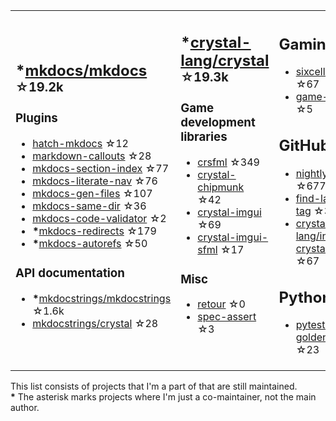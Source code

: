 <table><tr><td>

## **\***[mkdocs/mkdocs](https://github.com/mkdocs/mkdocs) <sup>☆19.2k</sup>

### Plugins

* [hatch-mkdocs](https://github.com/mkdocs/hatch-mkdocs) ☆12
* [markdown-callouts](https://github.com/oprypin/markdown-callouts) ☆28
* [mkdocs-section-index](https://github.com/oprypin/mkdocs-section-index) ☆77
* [mkdocs-literate-nav](https://github.com/oprypin/mkdocs-literate-nav) ☆76
* [mkdocs-gen-files](https://github.com/oprypin/mkdocs-gen-files) ☆107
* [mkdocs-same-dir](https://github.com/oprypin/mkdocs-same-dir) ☆36
* [mkdocs-code-validator](https://github.com/oprypin/mkdocs-code-validator) ☆2
* **\***[mkdocs-redirects](https://github.com/mkdocs/mkdocs-redirects) ☆179
* **\***[mkdocs-autorefs](https://github.com/mkdocstrings/autorefs) ☆50

### API documentation

* **\***[mkdocstrings/mkdocstrings](https://github.com/mkdocstrings/mkdocstrings) ☆1.6k
* [mkdocstrings/crystal](https://github.com/mkdocstrings/crystal) ☆28

</td><td>

## **\***[crystal-lang/crystal](https://github.com/crystal-lang/crystal) <sup>☆19.3k</sup>

### Game development libraries

* [crsfml](https://github.com/oprypin/crsfml) ☆349
* [crystal-chipmunk](https://github.com/oprypin/crystal-chipmunk) ☆42
* [crystal-imgui](https://github.com/oprypin/crystal-imgui) ☆69
* [crystal-imgui-sfml](https://github.com/oprypin/crystal-imgui-sfml) ☆17

### Misc

* [retour](https://github.com/oprypin/retour) ☆0
* [spec-assert](https://github.com/oprypin/spec-assert) ☆3
  
&nbsp;

</td><td>

## Gaming

* [sixcells](https://github.com/oprypin/sixcells) ☆67
* [game-bots](https://github.com/oprypin/game-bots) ☆5

## GitHub

* [nightly.link](https://github.com/oprypin/nightly.link) ☆677
* [find-latest-tag](https://github.com/oprypin/find-latest-tag) ☆35
* [crystal-lang/install-crystal](https://github.com/crystal-lang/install-crystal) ☆67

## Python

* [pytest-golden](https://github.com/oprypin/pytest-golden) ☆23

</tr></table>

This list consists of projects that I'm a part of that are still maintained.  
**\*** The asterisk marks projects where I'm just a co-maintainer, not the main author.
